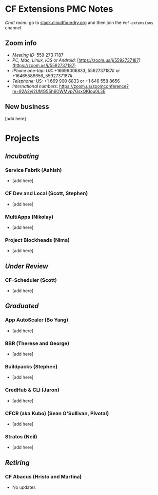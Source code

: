 # CF Extensions PMC Notes

*Chat room:* go to [slack.cloudfoundry.org](https://slack.cloudfoundry.org) and then join the `#cf-extensions` channel

## Zoom info

- *Meeting ID:* 559 273 7187
- *PC, Mac, Linux, iOS or Android:* [https://zoom.us/j/5592737187](https://zoom.us/j/5592737187)
- *iPhone one-tap: US:* +16699006833,,5592737187#  or +16465588656,,5592737187# 
- *Telephone:* US: +1 669 900 6833  or +1 646 558 8656 
- *International numbers:* https://zoom.us/zoomconference?m=92A2yi2UMG55h6OWMvp7GsxQKIou0L3E

## New business

[add here]

# Projects

## _Incubating_

### Service Fabrik (Ashish)

- [add here]

### CF Dev and Local (Scott, Stephen)

- [add here]

### MultiApps (Nikolay)

- [add here]

### Project Blockheads (Nima)

- [add here]

## _Under Review_

### CF-Scheduler (Scott)

- [add here]

## _Graduated_

### App AutoScaler (Bo Yang)

- [add here]
 
### BBR (Therese and George)

- [add here]

### Buildpacks (Stephen)

- [add here]

### CredHub & CLI (Jaron)

- [add here]

### CFCR (aka Kubo) (Sean O'Sullivan, Pivotal)

- [add here]

### Stratos (Neil)

- [add here]

## _Retiring_

### CF Abacus (Hristo and Martina)

- No updates
